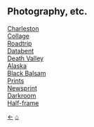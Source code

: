 ## Photography, etc.

[Charleston](./art-charleston)<br/>
[Collage](./art-collage)<br/>
[Roadtrip](./art-roadtrip)<br/>
[Databent](./art-databent)<br/>
[Death Valley](./art-deathvalley)<br/>
[Alaska](./art-alaska)<br/>
[Black Balsam](./art-blackbalsam)<br/>
[Prints](./art-prints)<br/>
[Newsprint](./art-newsprint)<br/>
[Darkroom](./art-darkroom)<br/>
[Half-frame](./art-halfframe)<br/>

[&#8592;](./maps)     [&#8962;](./index)
